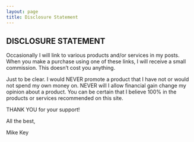 ```yaml
---
layout: page
title: Disclosure Statement
---
```


## DISCLOSURE STATEMENT

Occasionally I will link to various products and/or services in my posts. When you make a purchase using one of these links, I will receive a small commission. This doesn’t cost you anything.

Just to be clear. I would NEVER promote a product that I have not or would not spend my own money on. NEVER will I allow financial gain change my opinion about a product. You can be certain that I believe 100% in the products or services recommended on this site.

THANK YOU for your support!

All the best,

Mike Key